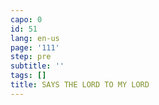 ```yaml
---
capo: 0
id: 51
lang: en-us
page: '111'
step: pre
subtitle: ''
tags: []
title: SAYS THE LORD TO MY LORD
---
```

